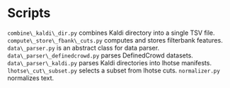 # Scripts

`combine\_kaldi\_dir.py` combines Kaldi directory into a single TSV file.
`compute\_store\_fbank\_cuts.py` computes and stores filterbank features.
`data\_parser.py` is an abstract class for data parser.
`data\_parser\_definedcrowd.py` parses DefinedCrowd datasets.
`data\_parser\_kaldi.py` parses Kaldi directories into lhotse manifests.
`lhotse\_cut\_subset.py` selects a subset from lhotse cuts.
`normalizer.py` normalizes text.


